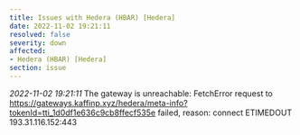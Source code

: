 ```yaml
---
title: Issues with Hedera (HBAR) [Hedera]
date: 2022-11-02 19:21:11
resolved: false
severity: down
affected:
- Hedera (HBAR) [Hedera]
section: issue
---
```


*2022-11-02 19:21:11* The gateway is unreachable: FetchError request to https://gateways.kaffinp.xyz/hedera/meta-info?tokenId=tti_1d0df1e636c9cb8ffecf535e failed, reason: connect ETIMEDOUT 193.31.116.152:443